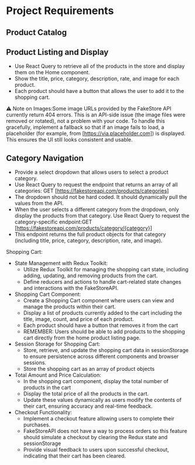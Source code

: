 # Project Requirements

## Product Catalog

## Product Listing and Display

- Use React Query to retrieve all of the products in the store and display them on the Home component.
- Show the title, price, category, description, rate, and image for each product.
- Each product should have a button that allows the user to add it to the shopping cart.

⚠️ Note on Images:Some image URLs provided by the FakeStore API currently return 404 errors. This is an API-side issue (the image files were removed or rotated), not a problem with your code. To handle this gracefully, implement a fallback so that if an image fails to load, a placeholder (for example, from [https://via.placeholder.com]) is displayed. This ensures the UI still looks consistent and usable.

## Category Navigation

- Provide a select dropdown that allows users to select a product category.
- Use React Query to request the endpoint that returns an array of all categories: GET [https://fakestoreapi.com/products/categories]
- The dropdown should not be hard coded. It should dynamically pull the values from the API.
- When the user selects a different category from the dropdown, only display the products from that category. Use React Query to request the category-specific endpoint:GET [https://fakestoreapi.com/products/category/{category}]
- This endpoint returns the full product objects for that category (including title, price, category, description, rate, and image).

Shopping Cart:

- State Management with Redux Toolkit:
  - Utilize Redux Toolkit for managing the shopping cart state, including adding, updating, and removing products from the cart.
  - Define reducers and actions to handle cart-related state changes and interactions with the FakeStoreAPI.
- Shopping Cart Component:
  - Create a Shopping Cart component where users can view and manage the products within their cart.
  - Display a list of products currently added to the cart including the title, image, count, and price of each product.
  - Each product should have a button that removes it from the cart
  - REMEMBER: Users should be able to add products to the shopping cart directly from the home product listing page.
- Session Storage for Shopping Cart:
  - Store, retrieve, and update the shopping cart data in sessionStorage to ensure persistence across different components and browser sessions.
  - Store the shopping cart as an array of product objects
- Total Amount and Price Calculation:
  - In the shopping cart component, display the total number of products in the cart
  - Display the total price of all the products in the cart.
  - Update these values dynamically as users modify the contents of their cart, ensuring accuracy and real-time feedback.
- Checkout Functionality:
  - Implement a checkout feature allowing users to complete their purchases.
  - FakeStoreAPI does not have a way to process orders so this feature should simulate a checkout by clearing the Redux state and sessionStorage
  - Provide visual feedback to users upon successful checkout, indicating that their cart has been cleared.
